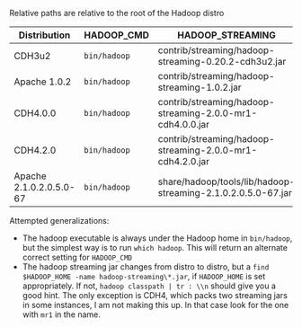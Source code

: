 Relative paths are relative to the root of the Hadoop distro


| Distribution | HADOOP_CMD   | HADOOP_STREAMING | 
|--------------|--------------|------------------|
|CDH3u2        | `bin/hadoop` | contrib/streaming/hadoop-streaming-0.20.2-cdh3u2.jar | 
|Apache 1.0.2  | `bin/hadoop` | contrib/streaming/hadoop-streaming-1.0.2.jar |
|CDH4.0.0      | `bin/hadoop` | contrib/streaming/hadoop-streaming-2.0.0-mr1-cdh4.0.0.jar |
|CDH4.2.0      | `bin/hadoop` | contrib/streaming/hadoop-streaming-2.0.0-mr1-cdh4.2.0.jar |
|Apache 2.1.0.2.0.5.0-67| `bin/hadoop` | share/hadoop/tools/lib/hadoop-streaming-2.1.0.2.0.5.0-67.jar | 

Attempted generalizations:
* The hadoop executable is always under the Hadoop home in `bin/hadoop`, but the simplest way is to run `which hadoop`. This will return an alternate correct setting for `HADOOP_CMD`
* The hadoop streaming jar changes from distro to distro, but a `find $HADOOP_HOME -name hadoop-streaming\*.jar`, if `HADOOP_HOME` is set appropriately. If not, `hadoop classpath | tr : \\n` should give you a good hint. The only exception is CDH4, which packs two streaming jars in some instances, I am not making this up. In that case look for the one with `mr1` in the name.